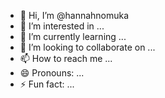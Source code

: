 - 👋 Hi, I’m @hannahnomuka
- 👀 I’m interested in ...
- 🌱 I’m currently learning ...
- 💞️ I’m looking to collaborate on ...
- 📫 How to reach me ...
- 😄 Pronouns: ...
- ⚡ Fun fact: ...

<!---
hannahnomuka/hannahnomuka is a ✨ special ✨ repository because its `README.md` (this file) appears on your GitHub profile.
You can click the Preview link to take a look at your changes.
--->
